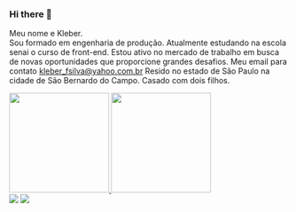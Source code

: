 ### Hi there 👋
Meu  nome  e Kleber.  
Sou  formado em engenharia de produção.
Atualmente estudando na escola senai o curso de front-end.
Estou ativo no mercado de trabalho em busca de novas oportunidades que proporcione grandes desafios.
Meu email para contato kleber_fsilva@yahoo.com.br
Resido no estado de São Paulo na cidade de São Bernardo do Campo.
Casado com dois filhos.

<div>
<a href="https://github.com/kleber16silva">
<img height="180em" src="https://github-readme-stats.vercel.app/api/top-langs/?username=kleber16silva&layout=compact&langs_count=7&theme=react"/>
<img height="180em" src="https://github-readme-stats.vercel.app/api?username=kleber16silva&show_icons=true&theme=react&include_all_commits=true&count_private=true"/>
</div>
  
<div>
<a href = "mailto:kleber_fsilva@yahoo.com.br"><img src="https://img.shields.io/badge/Yahoo!-6001D2?style=for-the-badge&logo=Yahoo!&logoColor=white" target="_blank"></a>
<a href="https://www.linkedin.com/in/kleber-francisco-da-silva/" target="_blank"><img src="https://img.shields.io/badge/-LinkedIn-%230077B5?style=for-the-badge&logo=linkedin&logoColor=white" target="_blank"></a>   
</div>
